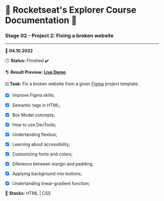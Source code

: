 # 🚀 Rocketseat's Explorer Course Documentation 📁
 
### Stage 02 - Project 2: Fixing a broken website
 
---
  
📅 **04.10.2022**
  
🕛 **Status:** Finished ✔️

🌎 **Result Preview: [Live Demo](https://MatheusBerg.github.io/rocketseat-explorer/Project-02/)**

☑️ **Task:** Fix a broken website from a given [Figma](https://www.figma.com/file/jyCTiWR2Ws3qEyBJnsC8rB/Projeto-02---Explorer-(Copy)) project template.

- [x] Improve Figma skills;
- [x] Semantic tags in HTML;
- [x] Box Model concepts;
- [x] How to use DevTools;
- [x] Undertanding flexbox;
- [x] Learning about accessibility;
- [x] Customizing fonts and colors;
- [x] Diference between margin and padding;
- [x] Applying background into buttons;
- [x] Undertanding linear-gradient function;


📌 **Stacks:** HTML | CSS
